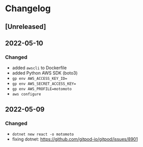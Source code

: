 # Changelog

## [Unreleased]


## 2022-05-10
### Changed 
- added `awscli` to Dockerfile
- added Python AWS SDK (boto3)
- `gp env AWS_ACCESS_KEY_ID=`
- `gp env AWS_SECRET_ACCESS_KEY=`
- `gp env AWS_PROFILE=motomoto`
- `aws configure`

## 2022-05-09
### Changed 
- `dotnet new react -o motomoto`
- fixing dotnet: https://github.com/gitpod-io/gitpod/issues/8901